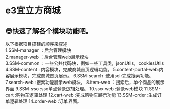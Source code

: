 # e3宜立方商城
## :sunglasses:快速了解各个模块功能吧。
以下根据项目搭建的顺序来叙述  
1.SSM-manager ：后台管理模块  
2.manager-web ：后台管理web展示模块  
3.SSM-common  ：一些公共代码块，例如一些工具类，jsonUtils，cookiesUtils
4.SSM-content : 内容模块，完成商城首页逻辑功能。
5.content-portal-web:内容展示模块，完成商城首页展示。
6.SSM-search  :使用solr完成搜索功能。
7.search-web  :搜索功能展示web模块。
8.item-web    ：搜索后，单个商品的展示界面
9.SSM-sso     :sso单点登录逻辑处理。
10.sso-web     :登录web模块
11.SSM-cart   :购物车逻辑处理
12.cart-web   :完成购物车展示功能
13.SSM-order  :生成订单逻辑处理
14.order-web  :订单界面。
